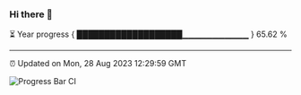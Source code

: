 ### Hi there 👋

⏳ Year progress { ███████████████████▁▁▁▁▁▁▁▁▁▁▁ } 65.62 %

---

⏰ Updated on Mon, 28 Aug 2023 12:29:59 GMT

![Progress Bar CI](https://github.com/liununu/liununu/workflows/Progress%20Bar%20CI/badge.svg)
